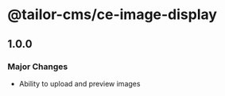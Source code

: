 # @tailor-cms/ce-image-display

## 1.0.0

### Major Changes

- Ability to upload and preview images
